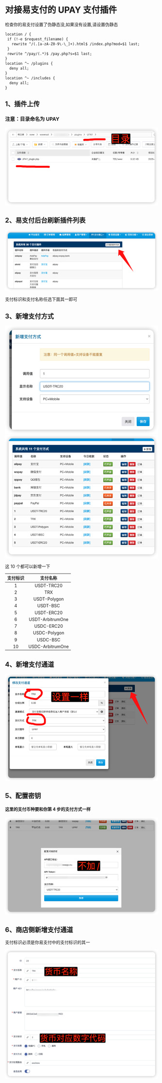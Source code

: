 # 对接易支付的 UPAY 支付插件

检查你的易支付设置了伪静态没,如果没有设置,请设置伪静态

```
location / {
 if (!-e $request_filename) {
   rewrite ^/(.[a-zA-Z0-9\-\_]+).html$ /index.php?mod=$1 last;
 }
 rewrite ^/pay/(.*)$ /pay.php?s=$1 last;
}
location ^~ /plugins {
  deny all;
}
location ^~ /includes {
  deny all;
}

```

## 1、插件上传

### 注意：目录命名为 UPAY

![插件上传 配置](img/01.png)

## 2、易支付后台刷新插件列表

![刷新插件列表](img/02.png)

支付标识和支付名称任选下面其一即可

## 3、新增支付方式

![新增支付方式](img/08.png)
![新增支付方式](img/09.png)

这 10 个都可以新增一下

| 支付标识 |     支付名称     |
| :------: | :--------------: |
|    1     |    USDT-TRC20    |
|    2     |       TRX        |
|    3     |   USDT-Polygon   |
|    4     |     USDT-BSC     |
|    5     |    USDT-ERC20    |
|    6     | USDT-ArbitrumOne |
|    7     |    USDC-ERC20    |
|    8     |   USDC-Polygon   |
|    9     |     USDC-BSC     |
|    10    | USDC-ArbitrumOne |

## 4、新增支付通道

![新增支付通道](img/04.png)

## 5、配置密钥

#### 这里的支付币种要和你第 4 步的支付方式一样

![配置密钥](img/05.png)

## 6、商店侧新增支付通道

支付标识必须是你易支付中的支付标识的其一

![商店侧新增支付通道](img/10.png)
